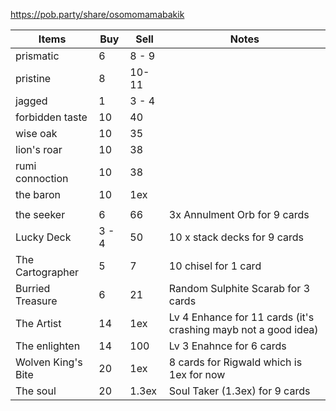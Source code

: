 https://pob.party/share/osomomamabakik


Items | Buy | Sell | Notes
--- | --- | --- | ---
prismatic | 6 | 8 - 9
pristine | 8 | 10-11
jagged | 1 | 3 - 4
forbidden taste | 10 | 40
wise oak | 10 | 35
lion's roar | 10 | 38
rumi connoction | 10 | 38
the baron | 10 | 1ex
 | | | 
the seeker | 6 | 66 | 3x Annulment Orb for 9 cards
Lucky Deck | 3 - 4 | 50| 10 x stack decks for 9 cards
The Cartographer | 5 |7| 10 chisel for 1 card
Burried Treasure | 6 |21| Random Sulphite Scarab for 3 cards
The Artist | 14 |1ex | Lv 4 Enhance for 11 cards (it's crashing mayb not a good idea)
The enlighten | 14 |100 | Lv 3 Enahnce for 6 cards
Wolven King's Bite | 20 | 1ex | 8 cards for Rigwald which is 1ex for now
The soul | 20 | 1.3ex | Soul Taker (1.3ex) for 9 cards
